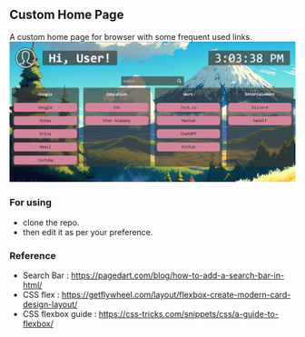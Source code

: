 ## Custom Home Page

A custom home page for browser with some frequent used links.
![img/screenshot.png](https://github.com/Jordan-Jack-12/homepage-for-browser/blob/d26a729197d65333664b53243440eb4f256a4be9/img/screenshot.png)

### For using 
- clone the repo.
- then edit it as per your preference.

### Reference
- Search Bar : https://pagedart.com/blog/how-to-add-a-search-bar-in-html/
- CSS flex : https://getflywheel.com/layout/flexbox-create-modern-card-design-layout/
- CSS flexbox guide : https://css-tricks.com/snippets/css/a-guide-to-flexbox/